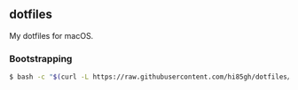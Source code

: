 ## dotfiles

My dotfiles for macOS.

### Bootstrapping

```bash
$ bash -c "$(curl -L https://raw.githubusercontent.com/hi85gh/dotfiles/master/bootstrap.sh)"
```
